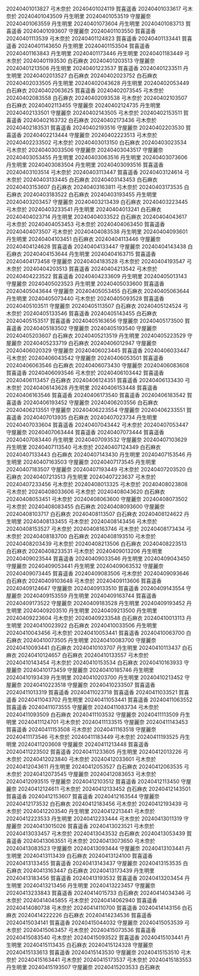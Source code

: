 20240401013827 弓木奈於
20240401024119 賀喜遥香
20240401033617 弓木奈於
20240401043509 丹生明里
20240401053519 守屋麗奈
20240401063559 丹生明里
20240401073604 丹生明里
20240401083713 賀喜遥香
20240401093607 守屋麗奈
20240401103550 賀喜遥香
20240401113539 弓木奈於
20240401124823 賀喜遥香
20240401133441 賀喜遥香
20240401143650 丹生明里
20240401153504 賀喜遥香
20240401163843 丹生明里
20240401173446 丹生明里
20240401183449 弓木奈於
20240401193530 白石麻衣
20240401203513 守屋麗奈
20240401213506 丹生明里
20240401223537 賀喜遥香
20240401233511 丹生明里
20240402013527 白石麻衣
20240402023752 白石麻衣
20240402033505 丹生明里
20240402043628 丹生明里
20240402053449 白石麻衣
20240402063625 賀喜遥香
20240402073545 弓木奈於
20240402083558 白石麻衣
20240402093538 弓木奈於
20240402103507 白石麻衣
20240402113455 守屋麗奈
20240402124735 丹生明里
20240402133501 守屋麗奈
20240402143505 弓木奈於
20240402153511 賀喜遥香
20240402163732 白石麻衣
20240402173436 弓木奈於
20240402183531 賀喜遥香
20240402193516 守屋麗奈
20240402203530 賀喜遥香
20240402213444 守屋麗奈
20240402223513 弓木奈於
20240402233502 弓木奈於
20240403013150 白石麻衣
20240403023534 弓木奈於
20240403033506 守屋麗奈
20240403043517 守屋麗奈
20240403053455 丹生明里
20240403063516 丹生明里
20240403073606 丹生明里
20240403083504 丹生明里
20240403093516 賀喜遥香
20240403103514 弓木奈於
20240403113447 賀喜遥香
20240403124614 弓木奈於
20240403133445 白石麻衣
20240403143453 白石麻衣
20240403153607 白石麻衣
20240403163811 弓木奈於
20240403173535 白石麻衣
20240403183522 白石麻衣
20240403193455 丹生明里
20240403203457 守屋麗奈
20240403213439 白石麻衣
20240403223445 弓木奈於
20240403233541 丹生明里
20240404013241 白石麻衣
20240404023714 丹生明里
20240404033522 白石麻衣
20240404043617 弓木奈於
20240404053453 弓木奈於
20240404063450 賀喜遥香
20240404073507 弓木奈於
20240404083538 丹生明里
20240404093601 丹生明里
20240404103451 白石麻衣
20240404113446 守屋麗奈
20240404124628 賀喜遥香
20240404133447 守屋麗奈
20240404143438 白石麻衣
20240404153644 丹生明里
20240404163715 賀喜遥香
20240404173458 守屋麗奈
20240404183528 弓木奈於
20240404193547 弓木奈於
20240404203513 賀喜遥香
20240404213542 弓木奈於
20240404223522 賀喜遥香
20240404233609 丹生明里
20240405013143 守屋麗奈
20240405023523 丹生明里
20240405033600 賀喜遥香
20240405043644 守屋麗奈
20240405053455 白石麻衣
20240405063644 丹生明里
20240405073440 弓木奈於
20240405093528 賀喜遥香
20240405103511 守屋麗奈
20240405113507 白石麻衣
20240405124524 弓木奈於
20240405133546 賀喜遥香
20240405143455 白石麻衣
20240405153517 賀喜遥香
20240405163656 守屋麗奈
20240405173500 賀喜遥香
20240405183502 守屋麗奈
20240405193540 守屋麗奈
20240405203607 白石麻衣
20240405213519 丹生明里
20240405223529 守屋麗奈
20240405233719 白石麻衣
20240406012947 守屋麗奈
20240406020329 守屋麗奈
20240406023445 賀喜遥香
20240406033447 弓木奈於
20240406043542 守屋麗奈
20240406053501 賀喜遥香
20240406063546 白石麻衣
20240406073430 守屋麗奈
20240406083608 賀喜遥香
20240406093546 弓木奈於
20240406103442 賀喜遥香
20240406113457 白石麻衣
20240406124351 賀喜遥香
20240406133430 弓木奈於
20240406143628 丹生明里
20240406153448 賀喜遥香
20240406163546 賀喜遥香
20240406173540 賀喜遥香
20240406183542 賀喜遥香
20240406193452 守屋麗奈
20240406203556 白石麻衣
20240406213551 守屋麗奈
20240406223554 守屋麗奈
20240406233551 賀喜遥香
20240407013935 白石麻衣
20240407023734 丹生明里
20240407033604 賀喜遥香
20240407043442 弓木奈於
20240407053447 守屋麗奈
20240407063444 賀喜遥香
20240407073444 賀喜遥香
20240407083440 丹生明里
20240407093532 守屋麗奈
20240407103629 丹生明里
20240407113540 弓木奈於
20240407124349 白石麻衣
20240407133443 白石麻衣
20240407143430 丹生明里
20240407153546 丹生明里
20240407163503 守屋麗奈
20240407173545 丹生明里
20240407183507 守屋麗奈
20240407193449 弓木奈於
20240407203520 白石麻衣
20240407213513 丹生明里
20240407223637 弓木奈於
20240407233456 弓木奈於
20240408013325 弓木奈於
20240408023808 弓木奈於
20240408033606 弓木奈於
20240408043620 白石麻衣
20240408053451 弓木奈於
20240408063600 守屋麗奈
20240408073502 弓木奈於
20240408083455 白石麻衣
20240408093600 守屋麗奈
20240408103717 白石麻衣
20240408113507 白石麻衣
20240408124622 丹生明里
20240408133455 弓木奈於
20240408143456 弓木奈於
20240408153527 弓木奈於
20240408163746 弓木奈於
20240408173434 弓木奈於
20240408183700 白石麻衣
20240408193510 弓木奈於
20240408203439 弓木奈於
20240408213506 白石麻衣
20240408223513 白石麻衣
20240408233531 弓木奈於
20240409013206 丹生明里
20240409023544 賀喜遥香
20240409033546 丹生明里
20240409043450 守屋麗奈
20240409053441 丹生明里
20240409063532 守屋麗奈
20240409073445 賀喜遥香
20240409083506 弓木奈於
20240409093646 白石麻衣
20240409103648 弓木奈於
20240409113606 賀喜遥香
20240409124647 守屋麗奈
20240409133510 賀喜遥香
20240409143554 守屋麗奈
20240409153559 丹生明里
20240409163744 賀喜遥香
20240409173522 守屋麗奈
20240409183528 丹生明里
20240409193452 丹生明里
20240409203510 丹生明里
20240409213500 丹生明里
20240409223604 弓木奈於
20240409233548 白石麻衣
20240410013113 丹生明里
20240410023922 白石麻衣
20240410033506 丹生明里
20240410043456 弓木奈於
20240410053441 賀喜遥香
20240410063700 白石麻衣
20240410073505 丹生明里
20240410083700 守屋麗奈
20240410093441 白石麻衣
20240410103707 丹生明里
20240410113437 白石麻衣
20240410124657 白石麻衣
20240410133557 弓木奈於
20240410143454 弓木奈於
20240410153534 白石麻衣
20240410163933 守屋麗奈
20240410173459 守屋麗奈
20240410185746 丹生明里
20240410193439 丹生明里
20240410203700 丹生明里
20240410213452 守屋麗奈
20240410223518 守屋麗奈
20240410233507 賀喜遥香
20240411013319 賀喜遥香
20240411023718 賀喜遥香
20240411033521 賀喜遥香
20240411043702 丹生明里
20240411053441 賀喜遥香
20240411063552 賀喜遥香
20240411073555 守屋麗奈
20240411083734 弓木奈於
20240411093509 白石麻衣
20240411103532 守屋麗奈
20240411113509 丹生明里
20240411124701 弓木奈於
20240411133515 守屋麗奈
20240411143453 賀喜遥香
20240411153508 弓木奈於
20240411163518 守屋麗奈
20240411173546 弓木奈於
20240411183449 弓木奈於
20240411193525 丹生明里
20240411203608 守屋麗奈
20240411213448 賀喜遥香
20240411223502 賀喜遥香
20240411233605 丹生明里
20240412013226 弓木奈於
20240412023840 弓木奈於
20240412033601 弓木奈於
20240412043611 丹生明里
20240412053527 白石麻衣
20240412063535 弓木奈於
20240412073545 守屋麗奈
20240412083653 弓木奈於
20240412093515 守屋麗奈
20240412103512 賀喜遥香
20240412113450 守屋麗奈
20240412124611 弓木奈於
20240412133452 白石麻衣
20240412143501 賀喜遥香
20240412153607 賀喜遥香
20240412163544 守屋麗奈
20240412173532 白石麻衣
20240412183456 弓木奈於
20240412193439 弓木奈於
20240412203540 丹生明里
20240412213441 弓木奈於
20240412223533 丹生明里
20240412233444 弓木奈於
20240413011319 守屋麗奈
20240413015026 賀喜遥香
20240413023521 弓木奈於
20240413033457 弓木奈於
20240413043532 白石麻衣
20240413053439 賀喜遥香
20240413063551 弓木奈於
20240413073650 弓木奈於
20240413083523 守屋麗奈
20240413093444 守屋麗奈
20240413103441 丹生明里
20240413113439 白石麻衣
20240413124100 賀喜遥香
20240413133455 賀喜遥香
20240413143437 守屋麗奈
20240413153535 白石麻衣
20240413163447 白石麻衣
20240413173439 丹生明里
20240413183456 賀喜遥香
20240413193532 賀喜遥香
20240413203454 丹生明里
20240413213456 丹生明里
20240413223457 守屋麗奈
20240413233843 賀喜遥香
20240414015733 白石麻衣
20240414034346 弓木奈於
20240414045855 弓木奈於
20240414062940 賀喜遥香
20240414080738 弓木奈於
20240414110700 賀喜遥香
20240414143156 白石麻衣
20240414222226 白石麻衣
20240414234536 賀喜遥香
20240415034141 賀喜遥香
20240415044032 守屋麗奈
20240415053539 弓木奈於
20240415063457 弓木奈於
20240415073536 賀喜遥香
20240415083540 弓木奈於
20240415093522 賀喜遥香
20240415103441 丹生明里
20240415113435 白石麻衣
20240415124328 守屋麗奈
20240415133613 賀喜遥香
20240415143530 守屋麗奈
20240415153510 弓木奈於
20240415163441 弓木奈於
20240415173537 弓木奈於
20240415183553 丹生明里
20240415193507 守屋麗奈
20240415203533 白石麻衣
